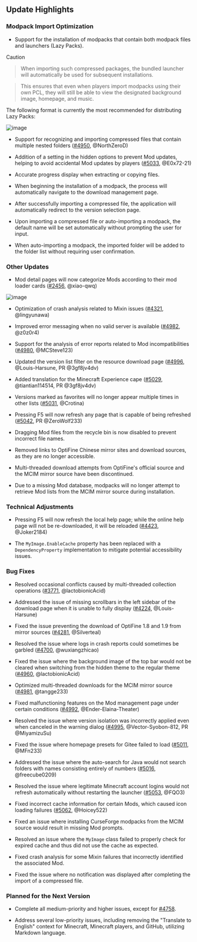 ## Update Highlights

### Modpack Import Optimization

* Support for the installation of modpacks that contain both modpack files and launchers (Lazy Packs).

> [!caution]

> When importing such compressed packages, the bundled launcher will automatically be used for subsequent installations.

> This ensures that even when players import modpacks using their own PCL, they will still be able to view the designated background image, homepage, and music.

The following format is currently the most recommended for distributing Lazy Packs:

![image](https://i0.hdslb.com/bfs/article/91410d326cfb2be867802eabc3dc557511343203.png)

* Support for recognizing and importing compressed files that contain multiple nested folders ([#4950](https://github.com/Hex-Dragon/PCL2/issues/4950), @NorthZeroD)

* Addition of a setting in the hidden options to prevent Mod updates, helping to avoid accidental Mod updates by players ([#5033](https://github.com/Hex-Dragon/PCL2/issues/5033), @E0x72-21)

* Accurate progress display when extracting or copying files.

* When beginning the installation of a modpack, the process will automatically navigate to the download management page.

* After successfully importing a compressed file, the application will automatically redirect to the version selection page.

* Upon importing a compressed file or auto-importing a modpack, the default name will be set automatically without prompting the user for input.

* When auto-importing a modpack, the imported folder will be added to the folder list without requiring user confirmation.

### Other Updates

* Mod detail pages will now categorize Mods according to their mod loader cards ([#2456](https://github.com/Hex-Dragon/PCL2/issues/2456), @xiao-qwq)

![image](https://i0.hdslb.com/bfs/article/323542de4e70251c3e78b280dab6a6f811343203.png)

* Optimization of crash analysis related to Mixin issues ([#4321](https://github.com/Hex-Dragon/PCL2/issues/4321), @lingyunawa)

* Improved error messaging when no valid server is available ([#4982](https://github.com/Hex-Dragon/PCL2/issues/4982), @z0z0r4)

* Support for the analysis of error reports related to Mod incompatibilities ([#4980](https://github.com/Hex-Dragon/PCL2/issues/4980), @MCSteve123)

* Updated the version list filter on the resource download page ([#4996](https://github.com/Hex-Dragon/PCL2/issues/4996), @Louis-Harsune, PR @3gf8jv4dv)

* Added translation for the Minecraft Experience cape ([#5029](https://github.com/Hex-Dragon/PCL2/issues/5029), @tiantian114514, PR @3gf8jv4dv)

* Versions marked as favorites will no longer appear multiple times in other lists ([#5031](https://github.com/Hex-Dragon/PCL2/issues/5031), @Crotina)

* Pressing F5 will now refresh any page that is capable of being refreshed ([#5042](https://github.com/Hex-Dragon/PCL2/issues/5042), PR @ZeroWolf233)

* Dragging Mod files from the recycle bin is now disabled to prevent incorrect file names.

* Removed links to OptiFine Chinese mirror sites and download sources, as they are no longer accessible.

* Multi-threaded download attempts from OptiFine's official source and the MCIM mirror source have been discontinued.

* Due to a missing Mod database, modpacks will no longer attempt to retrieve Mod lists from the MCIM mirror source during installation.

### Technical Adjustments

* Pressing F5 will now refresh the local help page; while the online help page will not be re-downloaded, it will be reloaded ([#4423](https://github.com/Hex-Dragon/PCL2/issues/4423), @Joker2184)

* The `MyImage.EnableCache` property has been replaced with a `DependencyProperty` implementation to mitigate potential accessibility issues.

### Bug Fixes

* Resolved occasional conflicts caused by multi-threaded collection operations ([#3771](https://github.com/Hex-Dragon/PCL2/issues/3771), @lactobionicAcid)

* Addressed the issue of missing scrollbars in the left sidebar of the download page when it is unable to fully display ([#4224](https://github.com/Hex-Dragon/PCL2/issues/4224), @Louis-Harsune)

* Fixed the issue preventing the download of OptiFine 1.8 and 1.9 from mirror sources ([#4281](https://github.com/Hex-Dragon/PCL2/issues/4281), @Silverteal)

* Resolved the issue where logs in crash reports could sometimes be garbled ([#4700](https://github.com/Hex-Dragon/PCL2/issues/4700), @wuxiangzhicao)

* Fixed the issue where the background image of the top bar would not be cleared when switching from the hidden theme to the regular theme ([#4960](https://github.com/Hex-Dragon/PCL2/issues/4960), @lactobionicAcid)

* Optimized multi-threaded downloads for the MCIM mirror source ([#4981](https://github.com/Hex-Dragon/PCL2/issues/4981), @tangge233)

* Fixed malfunctioning features on the Mod management page under certain conditions ([#4992](https://github.com/Hex-Dragon/PCL2/issues/4992), @Ender-Elaina-Theater)

* Resolved the issue where version isolation was incorrectly applied even when canceled in the warning dialog ([#4995](https://github.com/Hex-Dragon/PCL2/issues/4995), @Vector-Syobon-812, PR @MiyamizuSu)

* Fixed the issue where homepage presets for Gitee failed to load ([#5011](https://github.com/Hex-Dragon/PCL2/issues/5011), @MFn233)

* Addressed the issue where the auto-search for Java would not search folders with names consisting entirely of numbers ([#5016](https://github.com/Hex-Dragon/PCL2/issues/5016), @freecube0209)

* Resolved the issue where legitimate Minecraft account logins would not refresh automatically without restarting the launcher ([#5053](https://github.com/Hex-Dragon/PCL2/issues/5053), @FQO3)

* Fixed incorrect cache information for certain Mods, which caused icon loading failures ([#5062](https://github.com/Hex-Dragon/PCL2/issues/5062), @Hoicey522)

* Fixed an issue where installing CurseForge modpacks from the MCIM source would result in missing Mod prompts.

* Resolved an issue where the `MyImage` class failed to properly check for expired cache and thus did not use the cache as expected.

* Fixed crash analysis for some Mixin failures that incorrectly identified the associated Mod.

* Fixed the issue where no notification was displayed after completing the import of a compressed file.

### Planned for the Next Version

* Complete all medium-priority and higher issues, except for [#4758](https://github.com/Hex-Dragon/PCL2/issues/4758).

* Address several low-priority issues, including removing the "Translate to English" context for Minecraft, Minecraft players, and GitHub, utilizing Markdown language.
